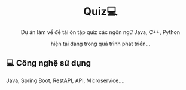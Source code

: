 <h1 align="center" style="font-weight: bold;">Quiz💻</h1>

<p align="center">Dự án làm về đề tài ôn tập quiz các ngôn ngữ Java, C++, Python</p>

<p align="center">
  hiện tại đang trong quá trình phát triển...
</p>

<h2 id="technologies">💻 Công nghệ sử dụng</h2>

Java, Spring Boot, RestAPI, API, Microservice....
